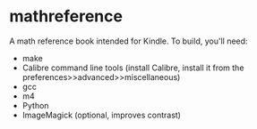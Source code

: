mathreference
=============

A math reference book intended for Kindle.
To build, you'll need:
* make
* Calibre command line tools (install Calibre, install it from the preferences>>advanced>>miscellaneous)
* gcc
* m4
* Python
* ImageMagick (optional, improves contrast)
